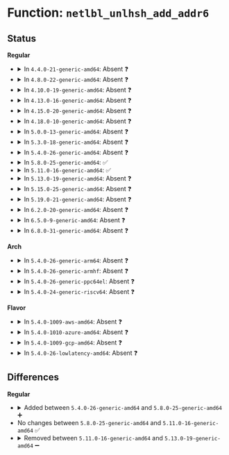# Function: <code>netlbl_unlhsh_add_addr6</code>

## Status
<b>Regular</b>
<ul>
<li>
<details>
<summary>In <code>4.4.0-21-generic-amd64</code>: Absent ❓</summary>

```json
{
  "name": "netlbl_unlhsh_add_addr6",
  "collision_type": "Unique Static",
  "inline_type": "Full",
  "funcs": [
    {
      "addr": 18446744071587295035,
      "name": "netlbl_unlhsh_add_addr6",
      "external": false,
      "loc": "net/netlabel/netlabel_unlabeled.c:290",
      "file": "net/netlabel/netlabel_unlabeled.c",
      "inline": "not declared, inlined",
      "caller_inline": [
        "net/netlabel/netlabel_unlabeled.c:netlbl_unlhsh_add"
      ],
      "caller_func": []
    }
  ],
  "symbols": []
}
```
</details>
</li>
<li>
<details>
<summary>In <code>4.8.0-22-generic-amd64</code>: Absent ❓</summary>

```json
{
  "name": "netlbl_unlhsh_add_addr6",
  "collision_type": "Unique Static",
  "inline_type": "Full",
  "funcs": [
    {
      "addr": 18446744071587763661,
      "name": "netlbl_unlhsh_add_addr6",
      "external": false,
      "loc": "net/netlabel/netlabel_unlabeled.c:290",
      "file": "net/netlabel/netlabel_unlabeled.c",
      "inline": "not declared, inlined",
      "caller_inline": [
        "net/netlabel/netlabel_unlabeled.c:netlbl_unlhsh_add"
      ],
      "caller_func": []
    }
  ],
  "symbols": []
}
```
</details>
</li>
<li>
<details>
<summary>In <code>4.10.0-19-generic-amd64</code>: Absent ❓</summary>

```json
{
  "name": "netlbl_unlhsh_add_addr6",
  "collision_type": "Unique Static",
  "inline_type": "Full",
  "funcs": [
    {
      "addr": 18446744071587978877,
      "name": "netlbl_unlhsh_add_addr6",
      "external": false,
      "loc": "net/netlabel/netlabel_unlabeled.c:284",
      "file": "net/netlabel/netlabel_unlabeled.c",
      "inline": "not declared, inlined",
      "caller_inline": [
        "net/netlabel/netlabel_unlabeled.c:netlbl_unlhsh_add"
      ],
      "caller_func": []
    }
  ],
  "symbols": []
}
```
</details>
</li>
<li>
<details>
<summary>In <code>4.13.0-16-generic-amd64</code>: Absent ❓</summary>

```json
{
  "name": "netlbl_unlhsh_add_addr6",
  "collision_type": "Unique Static",
  "inline_type": "Full",
  "funcs": [
    {
      "addr": 18446744071588136890,
      "name": "netlbl_unlhsh_add_addr6",
      "external": false,
      "loc": "net/netlabel/netlabel_unlabeled.c:284",
      "file": "net/netlabel/netlabel_unlabeled.c",
      "inline": "not declared, inlined",
      "caller_inline": [
        "net/netlabel/netlabel_unlabeled.c:netlbl_unlhsh_add"
      ],
      "caller_func": []
    }
  ],
  "symbols": []
}
```
</details>
</li>
<li>
<details>
<summary>In <code>4.15.0-20-generic-amd64</code>: Absent ❓</summary>

```json
{
  "name": "netlbl_unlhsh_add_addr6",
  "collision_type": "Unique Static",
  "inline_type": "Full",
  "funcs": [
    {
      "addr": 18446744071588684714,
      "name": "netlbl_unlhsh_add_addr6",
      "external": false,
      "loc": "net/netlabel/netlabel_unlabeled.c:284",
      "file": "net/netlabel/netlabel_unlabeled.c",
      "inline": "not declared, inlined",
      "caller_inline": [
        "net/netlabel/netlabel_unlabeled.c:netlbl_unlhsh_add"
      ],
      "caller_func": []
    }
  ],
  "symbols": []
}
```
</details>
</li>
<li>
<details>
<summary>In <code>4.18.0-10-generic-amd64</code>: Absent ❓</summary>

```json
{
  "name": "netlbl_unlhsh_add_addr6",
  "collision_type": "Unique Static",
  "inline_type": "Full",
  "funcs": [
    {
      "addr": 18446744071589051324,
      "name": "netlbl_unlhsh_add_addr6",
      "external": false,
      "loc": "net/netlabel/netlabel_unlabeled.c:284",
      "file": "net/netlabel/netlabel_unlabeled.c",
      "inline": "not declared, inlined",
      "caller_inline": [
        "net/netlabel/netlabel_unlabeled.c:netlbl_unlhsh_add"
      ],
      "caller_func": []
    }
  ],
  "symbols": []
}
```
</details>
</li>
<li>
<details>
<summary>In <code>5.0.0-13-generic-amd64</code>: Absent ❓</summary>

```json
{
  "name": "netlbl_unlhsh_add_addr6",
  "collision_type": "Unique Static",
  "inline_type": "Full",
  "funcs": [
    {
      "addr": 18446744071589277229,
      "name": "netlbl_unlhsh_add_addr6",
      "external": false,
      "loc": "net/netlabel/netlabel_unlabeled.c:284",
      "file": "net/netlabel/netlabel_unlabeled.c",
      "inline": "not declared, inlined",
      "caller_inline": [
        "net/netlabel/netlabel_unlabeled.c:netlbl_unlhsh_add"
      ],
      "caller_func": []
    }
  ],
  "symbols": []
}
```
</details>
</li>
<li>
<details>
<summary>In <code>5.3.0-18-generic-amd64</code>: Absent ❓</summary>

```json
{
  "name": "netlbl_unlhsh_add_addr6",
  "collision_type": "Unique Static",
  "inline_type": "Full",
  "funcs": [
    {
      "addr": 18446744071589732753,
      "name": "netlbl_unlhsh_add_addr6",
      "external": false,
      "loc": "net/netlabel/netlabel_unlabeled.c:270",
      "file": "net/netlabel/netlabel_unlabeled.c",
      "inline": "not declared, inlined",
      "caller_inline": [
        "net/netlabel/netlabel_unlabeled.c:netlbl_unlhsh_add"
      ],
      "caller_func": []
    }
  ],
  "symbols": []
}
```
</details>
</li>
<li>
<details>
<summary>In <code>5.4.0-26-generic-amd64</code>: Absent ❓</summary>

```json
{
  "name": "netlbl_unlhsh_add_addr6",
  "collision_type": "Unique Static",
  "inline_type": "Full",
  "funcs": [
    {
      "addr": 18446744071589956977,
      "name": "netlbl_unlhsh_add_addr6",
      "external": false,
      "loc": "net/netlabel/netlabel_unlabeled.c:270",
      "file": "net/netlabel/netlabel_unlabeled.c",
      "inline": "not declared, inlined",
      "caller_inline": [
        "net/netlabel/netlabel_unlabeled.c:netlbl_unlhsh_add"
      ],
      "caller_func": []
    }
  ],
  "symbols": []
}
```
</details>
</li>
<li>
<details>
<summary>In <code>5.8.0-25-generic-amd64</code>: ✅</summary>

```c
int netlbl_unlhsh_add_addr6(struct netlbl_unlhsh_iface * iface, const struct in6_addr * addr, const struct in6_addr * mask, struct lsmblob * lsmblob)
```

```json
{
  "name": "netlbl_unlhsh_add_addr6",
  "collision_type": "Unique Static",
  "inline_type": "No",
  "funcs": [
    {
      "addr": 18446744071590986784,
      "name": "netlbl_unlhsh_add_addr6",
      "external": false,
      "loc": "net/netlabel/netlabel_unlabeled.c:271",
      "file": "net/netlabel/netlabel_unlabeled.c",
      "inline": "seen, unknown",
      "caller_inline": [],
      "caller_func": [
        "net/netlabel/netlabel_unlabeled.c:netlbl_unlhsh_add"
      ]
    }
  ],
  "symbols": [
    {
      "addr": 18446744071590986784,
      "name": "netlbl_unlhsh_add_addr6",
      "section": ".text",
      "bind": "STB_LOCAL",
      "size": 237
    }
  ]
}
```
</details>
</li>
<li>
<details>
<summary>In <code>5.11.0-16-generic-amd64</code>: ✅</summary>

```c
int netlbl_unlhsh_add_addr6(struct netlbl_unlhsh_iface * iface, const struct in6_addr * addr, const struct in6_addr * mask, struct lsmblob * lsmblob)
```

```json
{
  "name": "netlbl_unlhsh_add_addr6",
  "collision_type": "Unique Static",
  "inline_type": "No",
  "funcs": [
    {
      "addr": 18446744071591051360,
      "name": "netlbl_unlhsh_add_addr6",
      "external": false,
      "loc": "net/netlabel/netlabel_unlabeled.c:271",
      "file": "net/netlabel/netlabel_unlabeled.c",
      "inline": "seen, unknown",
      "caller_inline": [],
      "caller_func": [
        "net/netlabel/netlabel_unlabeled.c:netlbl_unlhsh_add"
      ]
    }
  ],
  "symbols": [
    {
      "addr": 18446744071591051360,
      "name": "netlbl_unlhsh_add_addr6",
      "section": ".text",
      "bind": "STB_LOCAL",
      "size": 237
    }
  ]
}
```
</details>
</li>
<li>
<details>
<summary>In <code>5.13.0-19-generic-amd64</code>: Absent ❓</summary>

```json
{
  "name": "netlbl_unlhsh_add_addr6",
  "collision_type": "Unique Static",
  "inline_type": "Full",
  "funcs": [
    {
      "addr": 18446744071590982362,
      "name": "netlbl_unlhsh_add_addr6",
      "external": false,
      "loc": "net/netlabel/netlabel_unlabeled.c:271",
      "file": "net/netlabel/netlabel_unlabeled.c",
      "inline": "not declared, inlined",
      "caller_inline": [
        "net/netlabel/netlabel_unlabeled.c:netlbl_unlhsh_add"
      ],
      "caller_func": []
    }
  ],
  "symbols": []
}
```
</details>
</li>
<li>
<details>
<summary>In <code>5.15.0-25-generic-amd64</code>: Absent ❓</summary>

```json
{
  "name": "netlbl_unlhsh_add_addr6",
  "collision_type": "Unique Static",
  "inline_type": "Full",
  "funcs": [
    {
      "addr": 18446744071591819898,
      "name": "netlbl_unlhsh_add_addr6",
      "external": false,
      "loc": "net/netlabel/netlabel_unlabeled.c:271",
      "file": "net/netlabel/netlabel_unlabeled.c",
      "inline": "not declared, inlined",
      "caller_inline": [
        "net/netlabel/netlabel_unlabeled.c:netlbl_unlhsh_add"
      ],
      "caller_func": []
    }
  ],
  "symbols": []
}
```
</details>
</li>
<li>
<details>
<summary>In <code>5.19.0-21-generic-amd64</code>: Absent ❓</summary>

```json
{
  "name": "netlbl_unlhsh_add_addr6",
  "collision_type": "Unique Static",
  "inline_type": "Full",
  "funcs": [
    {
      "addr": 18446744071593532975,
      "name": "netlbl_unlhsh_add_addr6",
      "external": false,
      "loc": "net/netlabel/netlabel_unlabeled.c:271",
      "file": "net/netlabel/netlabel_unlabeled.c",
      "inline": "not declared, inlined",
      "caller_inline": [
        "net/netlabel/netlabel_unlabeled.c:netlbl_unlhsh_add"
      ],
      "caller_func": []
    }
  ],
  "symbols": []
}
```
</details>
</li>
<li>
<details>
<summary>In <code>6.2.0-20-generic-amd64</code>: Absent ❓</summary>

```json
{
  "name": "netlbl_unlhsh_add_addr6",
  "collision_type": "Unique Static",
  "inline_type": "Full",
  "funcs": [
    {
      "addr": 18446744071595453679,
      "name": "netlbl_unlhsh_add_addr6",
      "external": false,
      "loc": "net/netlabel/netlabel_unlabeled.c:271",
      "file": "net/netlabel/netlabel_unlabeled.c",
      "inline": "not declared, inlined",
      "caller_inline": [
        "net/netlabel/netlabel_unlabeled.c:netlbl_unlhsh_add"
      ],
      "caller_func": []
    }
  ],
  "symbols": []
}
```
</details>
</li>
<li>
<details>
<summary>In <code>6.5.0-9-generic-amd64</code>: Absent ❓</summary>

```json
{
  "name": "netlbl_unlhsh_add_addr6",
  "collision_type": "Unique Static",
  "inline_type": "Full",
  "funcs": [
    {
      "addr": 18446744071595960799,
      "name": "netlbl_unlhsh_add_addr6",
      "external": false,
      "loc": "net/netlabel/netlabel_unlabeled.c:271",
      "file": "net/netlabel/netlabel_unlabeled.c",
      "inline": "not declared, inlined",
      "caller_inline": [
        "net/netlabel/netlabel_unlabeled.c:netlbl_unlhsh_add"
      ],
      "caller_func": []
    }
  ],
  "symbols": []
}
```
</details>
</li>
<li>
<details>
<summary>In <code>6.8.0-31-generic-amd64</code>: Absent ❓</summary>

```json
{
  "name": "netlbl_unlhsh_add_addr6",
  "collision_type": "Unique Static",
  "inline_type": "Full",
  "funcs": [
    {
      "addr": 18446744071596823036,
      "name": "netlbl_unlhsh_add_addr6",
      "external": false,
      "loc": "net/netlabel/netlabel_unlabeled.c:271",
      "file": "net/netlabel/netlabel_unlabeled.c",
      "inline": "not declared, inlined",
      "caller_inline": [
        "net/netlabel/netlabel_unlabeled.c:netlbl_unlhsh_add"
      ],
      "caller_func": []
    }
  ],
  "symbols": []
}
```
</details>
</li>
</ul>
<b>Arch</b>
<ul>
<li>
<details>
<summary>In <code>5.4.0-26-generic-arm64</code>: Absent ❓</summary>

```json
{
  "name": "netlbl_unlhsh_add_addr6",
  "collision_type": "Unique Static",
  "inline_type": "Full",
  "funcs": [
    {
      "addr": 18446603336503690680,
      "name": "netlbl_unlhsh_add_addr6",
      "external": false,
      "loc": "net/netlabel/netlabel_unlabeled.c:270",
      "file": "net/netlabel/netlabel_unlabeled.c",
      "inline": "not declared, inlined",
      "caller_inline": [
        "net/netlabel/netlabel_unlabeled.c:netlbl_unlhsh_add"
      ],
      "caller_func": []
    }
  ],
  "symbols": []
}
```
</details>
</li>
<li>
<details>
<summary>In <code>5.4.0-26-generic-armhf</code>: Absent ❓</summary>

```json
{
  "name": "netlbl_unlhsh_add_addr6",
  "collision_type": "Unique Static",
  "inline_type": "Full",
  "funcs": [
    {
      "addr": 3236326636,
      "name": "netlbl_unlhsh_add_addr6",
      "external": false,
      "loc": "net/netlabel/netlabel_unlabeled.c:270",
      "file": "net/netlabel/netlabel_unlabeled.c",
      "inline": "not declared, inlined",
      "caller_inline": [
        "net/netlabel/netlabel_unlabeled.c:netlbl_unlhsh_add"
      ],
      "caller_func": []
    }
  ],
  "symbols": []
}
```
</details>
</li>
<li>
<details>
<summary>In <code>5.4.0-26-generic-ppc64el</code>: Absent ❓</summary>

```json
{
  "name": "netlbl_unlhsh_add_addr6",
  "collision_type": "Unique Static",
  "inline_type": "Full",
  "funcs": [
    {
      "addr": 13835058055297519560,
      "name": "netlbl_unlhsh_add_addr6",
      "external": false,
      "loc": "net/netlabel/netlabel_unlabeled.c:270",
      "file": "net/netlabel/netlabel_unlabeled.c",
      "inline": "not declared, inlined",
      "caller_inline": [
        "net/netlabel/netlabel_unlabeled.c:netlbl_unlhsh_add"
      ],
      "caller_func": []
    }
  ],
  "symbols": []
}
```
</details>
</li>
<li>
<details>
<summary>In <code>5.4.0-24-generic-riscv64</code>: Absent ❓</summary>

```json
{
  "name": "netlbl_unlhsh_add_addr6",
  "collision_type": "Unique Static",
  "inline_type": "Full",
  "funcs": [
    {
      "addr": 18446743936279623898,
      "name": "netlbl_unlhsh_add_addr6",
      "external": false,
      "loc": "net/netlabel/netlabel_unlabeled.c:270",
      "file": "net/netlabel/netlabel_unlabeled.c",
      "inline": "not declared, inlined",
      "caller_inline": [
        "net/netlabel/netlabel_unlabeled.c:netlbl_unlhsh_add"
      ],
      "caller_func": []
    }
  ],
  "symbols": []
}
```
</details>
</li>
</ul>
<b>Flavor</b>
<ul>
<li>
<details>
<summary>In <code>5.4.0-1009-aws-amd64</code>: Absent ❓</summary>

```json
{
  "name": "netlbl_unlhsh_add_addr6",
  "collision_type": "Unique Static",
  "inline_type": "Full",
  "funcs": [
    {
      "addr": 18446744071589560577,
      "name": "netlbl_unlhsh_add_addr6",
      "external": false,
      "loc": "net/netlabel/netlabel_unlabeled.c:270",
      "file": "net/netlabel/netlabel_unlabeled.c",
      "inline": "not declared, inlined",
      "caller_inline": [
        "net/netlabel/netlabel_unlabeled.c:netlbl_unlhsh_add"
      ],
      "caller_func": []
    }
  ],
  "symbols": []
}
```
</details>
</li>
<li>
<details>
<summary>In <code>5.4.0-1010-azure-amd64</code>: Absent ❓</summary>

```json
{
  "name": "netlbl_unlhsh_add_addr6",
  "collision_type": "Unique Static",
  "inline_type": "Full",
  "funcs": [
    {
      "addr": 18446744071589285153,
      "name": "netlbl_unlhsh_add_addr6",
      "external": false,
      "loc": "net/netlabel/netlabel_unlabeled.c:270",
      "file": "net/netlabel/netlabel_unlabeled.c",
      "inline": "not declared, inlined",
      "caller_inline": [
        "net/netlabel/netlabel_unlabeled.c:netlbl_unlhsh_add"
      ],
      "caller_func": []
    }
  ],
  "symbols": []
}
```
</details>
</li>
<li>
<details>
<summary>In <code>5.4.0-1009-gcp-amd64</code>: Absent ❓</summary>

```json
{
  "name": "netlbl_unlhsh_add_addr6",
  "collision_type": "Unique Static",
  "inline_type": "Full",
  "funcs": [
    {
      "addr": 18446744071590002609,
      "name": "netlbl_unlhsh_add_addr6",
      "external": false,
      "loc": "net/netlabel/netlabel_unlabeled.c:270",
      "file": "net/netlabel/netlabel_unlabeled.c",
      "inline": "not declared, inlined",
      "caller_inline": [
        "net/netlabel/netlabel_unlabeled.c:netlbl_unlhsh_add"
      ],
      "caller_func": []
    }
  ],
  "symbols": []
}
```
</details>
</li>
<li>
<details>
<summary>In <code>5.4.0-26-lowlatency-amd64</code>: Absent ❓</summary>

```json
{
  "name": "netlbl_unlhsh_add_addr6",
  "collision_type": "Unique Static",
  "inline_type": "Full",
  "funcs": [
    {
      "addr": 18446744071590052668,
      "name": "netlbl_unlhsh_add_addr6",
      "external": false,
      "loc": "net/netlabel/netlabel_unlabeled.c:270",
      "file": "net/netlabel/netlabel_unlabeled.c",
      "inline": "not declared, inlined",
      "caller_inline": [
        "net/netlabel/netlabel_unlabeled.c:netlbl_unlhsh_add"
      ],
      "caller_func": []
    }
  ],
  "symbols": []
}
```
</details>
</li>
</ul>

## Differences
<b>Regular</b>
<ul>
<li>
<details>
<summary>Added between <code>5.4.0-26-generic-amd64</code> and <code>5.8.0-25-generic-amd64</code> ➕</summary>

```c
int netlbl_unlhsh_add_addr6(struct netlbl_unlhsh_iface * iface, const struct in6_addr * addr, const struct in6_addr * mask, struct lsmblob * lsmblob)
```
</details>
</li>
<li>
No changes between <code>5.8.0-25-generic-amd64</code> and <code>5.11.0-16-generic-amd64</code> ✅
</li>
<li>
<details>
<summary>Removed between <code>5.11.0-16-generic-amd64</code> and <code>5.13.0-19-generic-amd64</code> ➖</summary>

```c
int netlbl_unlhsh_add_addr6(struct netlbl_unlhsh_iface * iface, const struct in6_addr * addr, const struct in6_addr * mask, struct lsmblob * lsmblob)
```
</details>
</li>
</ul>
